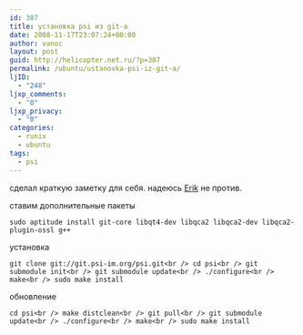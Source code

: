 ```yaml
---
id: 387
title: установка psi из git-a
date: 2008-11-17T23:07:24+00:00
author: vanoc
layout: post
guid: http://helicopter.net.ru/?p=387
permalink: /ubuntu/ustanovka-psi-iz-git-a/
ljID:
  - "248"
ljxp_comments:
  - "0"
ljxp_privacy:
  - "0"
categories:
  - runix
  - ubuntu
tags:
  - psi
---
```

сделал краткую заметку для себя. надеюсь [Erik](http://edstudio.net.ru/index.php?go=23) не против.

ставим дополнительные пакеты
  
`sudo aptitude install git-core libqt4-dev libqca2 libqca2-dev libqca2-plugin-ossl g++`
  
установка
  
`git clone git://git.psi-im.org/psi.git<br />
cd psi<br />
git submodule init<br />
git submodule update<br />
./configure<br />
make<br />
sudo make install`
  
обновление
  
`cd psi<br />
make distclean<br />
git pull<br />
git submodule update<br />
./configure<br />
make<br />
sudo make install`